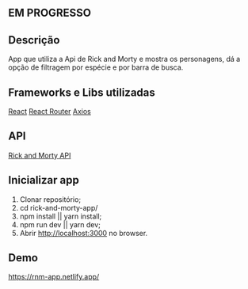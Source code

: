 ## EM PROGRESSO

## Descrição

App que utiliza a Api de Rick and Morty e mostra os personagens, dá a opção de filtragem por espécie e por barra de busca.

## Frameworks e Libs utilizadas

[React](https://github.com/facebook/react/)
[React Router](https://github.com/remix-run/react-router)
[Axios](https://github.com/axios/axios)

## API

[Rick and Morty API](https://rickandmortyapi.com/)

## Inicializar app

1) Clonar repositório;
2) cd rick-and-morty-app/
3) npm install || yarn install;
4) npm run dev || yarn dev;
5) Abrir [http://localhost:3000](http://localhost:3000) no browser.

## Demo

https://rnm-app.netlify.app/
